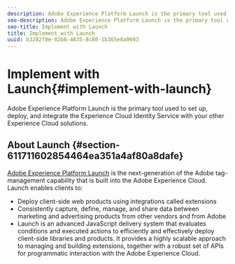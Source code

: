 ```yaml
---
description: Adobe Experience Platform Launch is the primary tool used to set up, deploy, and integrate the Experience Cloud Identity Service with your other Experience Cloud solutions.
seo-description: Adobe Experience Platform Launch is the primary tool used to set up, deploy, and integrate the Experience Cloud Identity Service with your other Experience Cloud solutions.
seo-title: Implement with Launch
title: Implement with Launch
uuid: b3282f8e-82b8-4635-8c80-1b365e8a9693
---
```


# Implement with Launch{#implement-with-launch}

Adobe Experience Platform Launch is the primary tool used to set up, deploy, and integrate the Experience Cloud Identity Service with your other Experience Cloud solutions.

## About Launch {#section-611711602854464ea351a4af80a8dafe}

[Adobe Experience Platform Launch](https://experienceleague.adobe.com/docs/launch.html) is the next-generation of the Adobe tag-management capability that is built into the Adobe Experience Cloud. Launch enables clients to:

* Deploy client-side web products using integrations called extensions 
* Consistently capture, define, manage, and share data between marketing and advertising products from other vendors and from Adobe 
* Launch is an advanced JavaScript delivery system that evaluates conditions and executed actions to efficiently and effectively deploy client-side libraries and products. It provides a highly scalable approach to managing and building extensions, together with a robust set of APIs for programmatic interaction with the Adobe Experience Cloud.

